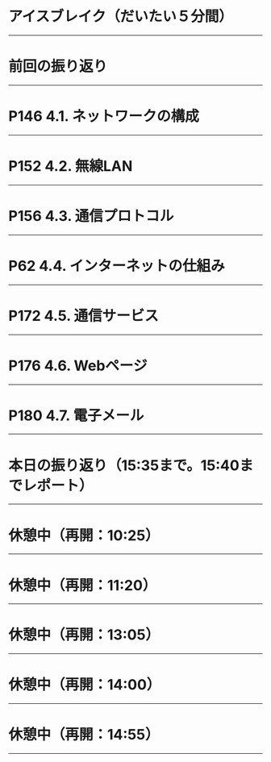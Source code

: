 # アイスブレイク（だいたい５分間）

---

# 前回の振り返り

---

# P146 4.1. ネットワークの構成

---

# P152 4.2. 無線LAN

---

# P156 4.3. 通信プロトコル

---

# P62 4.4. インターネットの仕組み

---

# P172 4.5. 通信サービス

---

# P176 4.6. Webページ

---

# P180 4.7. 電子メール

---

# 本日の振り返り（15:35まで。15:40までレポート）

---

# 休憩中（再開：10:25）

---

# 休憩中（再開：11:20）

---

# 休憩中（再開：13:05）

---

# 休憩中（再開：14:00）

---

# 休憩中（再開：14:55）

---
